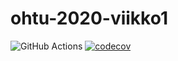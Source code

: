# ohtu-2020-viikko1
![GitHub Actions](https://github.com/glinoen/ohtu-2020-viikko1/workflows/Java%20CI%20with%20Gradle/badge.svg)
[![codecov](https://codecov.io/gh/glinoen/ohtu-2020-viikko1/branch/main/graph/badge.svg?token=0P27996O7M)](https://codecov.io/gh/glinoen/ohtu-2020-viikko1)
